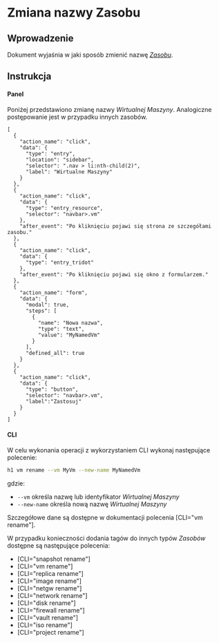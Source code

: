 # Zmiana nazwy Zasobu

## Wprowadzenie

Dokument wyjaśnia w jaki sposób zmienić nazwę *[Zasobu](/platform/resource.md)*.

## Instrukcja

#### Panel

Poniżej przedstawiono zmianę nazwy *Wirtualnej Maszyny*. Analogiczne postępowanie jest w przypadku innych zasobów.

```guide
[
  {
    "action_name": "click",
    "data": {
      "type": "entry",
      "location": "sidebar",
      "selector": ".nav > li:nth-child(2)",
      "label": "Wirtualne Maszyny"
    }
  },
  {
    "action_name": "click",
    "data": {
      "type": "entry_resource",
      "selector": "navbar>.vm"
    },
    "after_event": "Po kliknięciu pojawi się strona ze szczegółami zasobu."
  },
  {
    "action_name": "click",
    "data": {
      "type": "entry_tridot"
    },
    "after_event": "Po kliknięciu pojawi się okno z formularzem."
  },
  {
    "action_name": "form",
    "data": {
      "modal": true,
      "steps": [
        {
          "name": "Nowa nazwa",
          "type": "text",
          "value": "MyNamedVm"
        }
      ],
      "defined_all": true
    }
  },
  {
    "action_name": "click",
    "data": {
      "type": "button",
      "selector": "navbar>.vm",
      "label":"Zastosuj"
    }
  }
]
```



#### CLI

W celu wykonania operacji z wykorzystaniem CLI wykonaj następujące polecenie:

```bash
h1 vm rename --vm MyVm --new-name MyNamedVm
```

gdzie:

 * ```--vm``` określa nazwę lub identyfikator *Wirtualnej Maszyny*
 * ```--new-name``` określa nową nazwę *Wirtualnej Maszyny*

Szczegółowe dane są dostępne w dokumentacji polecenia [CLI="vm rename"].

W przypadku konieczności dodania tagów do innych typów *Zasobów* dostępne są następujące polecenia:

* [CLI="snapshot rename"]
* [CLI="vm rename"]
* [CLI="replica rename"]
* [CLI="image rename"]
* [CLI="netgw rename"]
* [CLI="network rename"]
* [CLI="disk rename"]
* [CLI="firewall rename"]
* [CLI="vault rename"]
* [CLI="iso rename"]
* [CLI="project rename"]